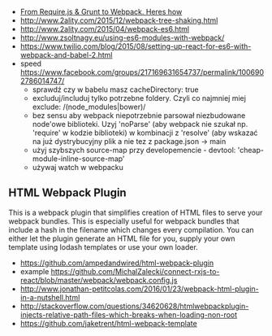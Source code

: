 - [From Require.js & Grunt to Webpack. Heres how](https://blog.serverdensity.com/the-journey-to-webpack/)
- http://www.2ality.com/2015/12/webpack-tree-shaking.html
- http://www.2ality.com/2015/04/webpack-es6.html
- http://www.zsoltnagy.eu/using-es6-modules-with-webpack/
- https://www.twilio.com/blog/2015/08/setting-up-react-for-es6-with-webpack-and-babel-2.html
- speed https://www.facebook.com/groups/217169631654737/permalink/1006902786014747/
  - sprawdź czy w babelu masz cacheDirectory: true
  - excluduj/includuj tylko potrzebne foldery. Czyli co najmniej miej exclude: /(node_modules|bower)/
  - bez sensu aby webpack niepotrzebnie parsował niezbudowane node'owe biblioteki. Uzyj 'noParse' (aby webpack nie szukał np. 'require' w kodzie biblioteki) w kombinacji z 'resolve' (aby wskazać na już dystrybucyjny plik a nie tez z package.json -> main
  - użyj szybszych source-map przy developemencie - devtool: 'cheap-module-inline-source-map'
  - używaj watch w webpacku

## HTML Webpack Plugin

This is a webpack plugin that simplifies creation of HTML files to serve your webpack bundles. This is especially useful for webpack bundles that include a hash in the filename which changes every compilation. You can either let the plugin generate an HTML file for you, supply your own template using lodash templates or use your own loader.

- https://github.com/ampedandwired/html-webpack-plugin
- example https://github.com/MichalZalecki/connect-rxjs-to-react/blob/master/webpack/webpack.config.js
- http://www.jonathan-petitcolas.com/2016/01/23/webpack-html-plugin-in-a-nutshell.html
- http://stackoverflow.com/questions/34620628/htmlwebpackplugin-injects-relative-path-files-which-breaks-when-loading-non-root
- https://github.com/jaketrent/html-webpack-template
